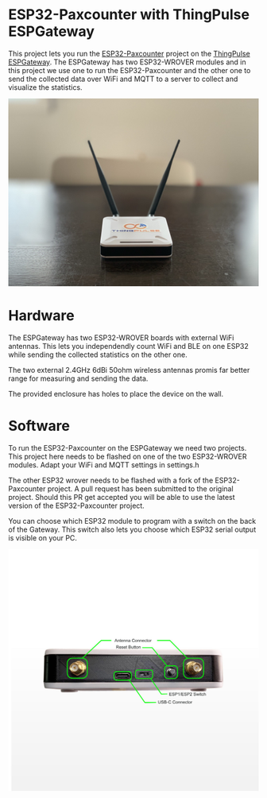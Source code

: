 # ESP32-Paxcounter with ThingPulse ESPGateway

This project lets you run the [ESP32-Paxcounter](https://github.com/cyberman54/ESP32-Paxcounter/) project
on the [ThingPulse ESPGateway](https://thingpulse.com/product/espgateway/). The ESPGateway has two
ESP32-WROVER modules and in this project we use one to run the ESP32-Paxcounter and the other one to send 
the collected data over WiFi and MQTT to a server to collect and visualize the statistics.

<img src="img/ESPGatewayTable.jpg">

# Hardware

The ESPGateway has two ESP32-WROVER boards with external WiFi antennas. This lets you independendly
count WiFi and BLE on one ESP32 while sending the collected statistics on the other one.

The two external 2.4GHz 6dBi 50ohm wireless antennas promis far better range for measuring and sending
the data. 

The provided enclosure has holes to place the device on the wall.

# Software

To run the ESP32-Paxcounter on the ESPGateway we need two projects. This project here needs to be flashed
on one of the two ESP32-WROVER modules. Adapt your WiFi and MQTT settings in settings.h

The other ESP32 wrover needs to be flashed with a fork of the ESP32-Paxcounter project. A pull request
has been submitted to the original project. Should this PR get accepted you will be able to use the latest
version of the ESP32-Paxcounter project.

You can choose which ESP32 module to program with a switch on the back of the Gateway. This switch also lets
you choose which ESP32 serial output is visible on your PC.

<img src="img/GatewayBackWithLabels.jpg">